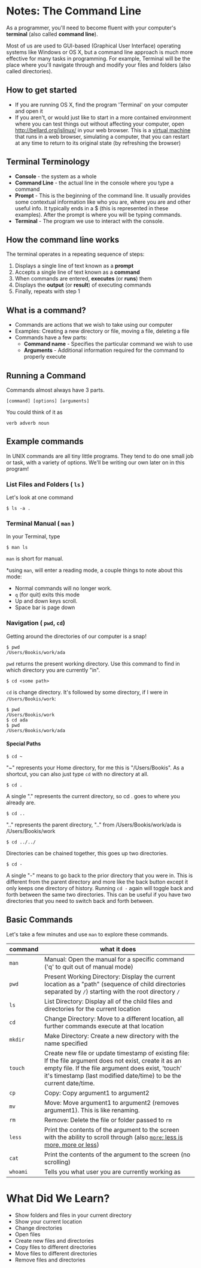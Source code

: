 # Notes: The Command Line

As a programmer, you'll need to become fluent with your computer's **terminal** (also called **command line**).

Most of us are used to GUI-based (Graphical User Interface) operating systems like Windows or OS X, but a command line approach is much more effective for many tasks in programming. For example, Terminal will be the place where you'll navigate through and modify your files and folders (also called directories).

## How to get started
- If you are running OS X, find the program 'Terminal' on your computer and open it
- If you aren't, or would just like to start in a more contained environment where you can test things out without affecting your computer, open http://bellard.org/jslinux/ in your web browser. This is a [virtual machine](https://en.wikipedia.org/wiki/Virtual_machine) that runs in a web browser, simulating a computer, that you can restart at any time to return to its original state (by refreshing the browser)

## Terminal Terminology
- **Console** - the system as a whole
- **Command Line** - the actual line in the console where you type a command
- **Prompt** - This is the beginning of the command line. It usually provides some contextual information like who you are, where you are and other useful info. It typically ends in a $ (this is represented in these examples). After the prompt is where you will be typing commands.
- **Terminal** - The program we use to interact with the console.

## How the command line works
The terminal operates in a repeating sequence of steps:

1. Displays a single line of text known as a **prompt**
1. Accepts a single line of text known as a **command**
1. When commands are entered, **executes** (or **runs**) them
1. Displays the **output** (or **result**) of executing commands
1. Finally, repeats with step 1

## What is a command?
  * Commands are actions that we wish to take using our computer
  * Examples: Creating a new directory or file, moving a file, deleting a file
  * Commands have a few parts:
    * **Command name** - Specifies the particular command we wish to use
    * **Arguments** - Additional information required for the command to properly execute

## Running a Command
Commands almost always have 3 parts.
```
[command] [options] [arguments]
```

You could think of it as
```
verb adverb noun
```

## Example commands
In UNIX commands are all tiny little programs. They tend to do one small job or task, with a variety of options. We'll be writing our own later on in this program!

### List Files and Folders ( `ls` )
Let's look at one command
```
$ ls -a .
```

### Terminal Manual ( `man` )
In your Terminal, type

```
$ man ls
```
`man` is short for manual.

\*using `man`, will enter a reading mode, a couple things to note about this mode:
- Normal commands will no longer work.
- `q` (for quit) exits this mode
- Up and down keys scroll.
- Space bar is page down

### Navigation ( `pwd`, `cd`)
Getting around the directories of our computer is a snap!

```
$ pwd
/Users/Bookis/work/ada
```
`pwd` returns the present working directory. Use this command to find in which directory you are currently "in".

```
$ cd <some path>
```
`cd` is change directory. It's followed by some directory, if I were in `/Users/Bookis/work`:

```
$ pwd
/Users/Bookis/work
$ cd ada
$ pwd
/Users/Bookis/work/ada
```

#### Special Paths

```
$ cd ~
```
"~" represents your Home directory, for me this is "/Users/Bookis". As a shortcut, you can also just type `cd` with no directory at all.
```
$ cd .
```
A single "." represents the current directory, so cd . goes to where you already are.
```
$ cd ..
```
".." represents the parent directory, ".." from /Users/Bookis/work/ada is /Users/Bookis/work
```
$ cd ../../
```
Directories can be chained together, this goes up two directories.
```
$ cd -
```
A single "-" means to go back to the prior directory that you were in. This is different from the parent directory and more like the back button except it only keeps one directory of history. Running `cd -` again will toggle back and forth between the same two directories. This can be useful if you have two directories that you need to switch back and forth between.

## Basic Commands
Let's take a few minutes and use `man` to explore these commands.

| command | what it does
|---------|--------------
| `man`   | Manual: Open the manual for a specific command ('q' to quit out of manual mode)
| `pwd`   | Present Working Directory: Display the current location as a "path" (sequence of child directories separated by `/`) starting with the root directory `/`
| `ls`    | List Directory: Display all of the child files and directories for the current location
| `cd`    | Change Directory: Move to a different location, all further commands execute at that location
| `mkdir` | Make Directory: Create a new directory with the name specified
| `touch` | Create new file or update timestamp of existing file: If the file argument does not exist, create it as an empty file. If the file argument does exist, 'touch' it's timestamp (last modified date/time) to be the current date/time.
| `cp`    | Copy: Copy argument1 to argument2
| `mv`    | Move: Move argument1 to argument2 (removes argument1). This is like renaming.
| `rm`    | Remove: Delete the file or folder passed to `rm`
| `less`  | Print the contents of the argument to the screen with the ability to scroll through (also [`more`; less is more, more or less](https://en.wikipedia.org/wiki/Less_(Unix)))
| `cat`   | Print the contents of the argument to the screen (no scrolling)
| `whoami`| Tells you what user you are currently working as



What Did We Learn?
==================
* Show folders and files in your current directory
* Show your current location
* Change directories
* Open files
* Create new files and directories
* Copy files to different directories
* Move files to different directories
* Remove files and directories
